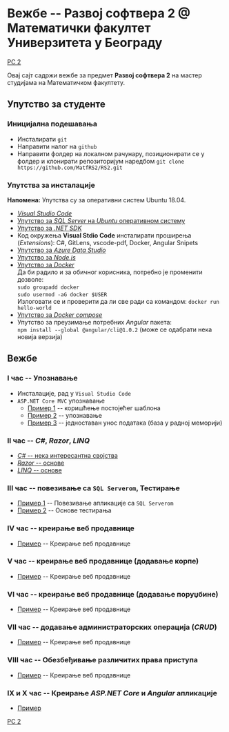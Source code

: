 # Вежбе -- Развој софтвера 2 @ Математички факултет Универзитета у Београду

[РС 2](../README.md)

Овај сајт садржи вежбе за предмет **Развој софтвера 2** на мастер студијама на Математичком факултету.

## Упутство за студенте

### Иницијална подешавања

* Инсталирати `git`
* Направити налог на `github`
* Направити фолдер на локалном рачунару, позиционирати се у фолдер и клонирати репозиторијум наредбом ```git clone https://github.com/MatfRS2/RS2.git```

### Упутства за инсталације 

**Напомена:** Упутства су за оперативни систем Ubuntu 18.04.

* [_Visual Studio Code_](https://code.visualstudio.com/Download?wt.mc_id=DotNet_Home)
* [Упутство за _SQL Server_ на _Ubuntu_ оперативном систему](http://www.maxtblog.com/2018/07/installing-ms-sql-server-in-ubuntu-18-04/)
* [Упутство за _.NET SDK_](https://www.microsoft.com/net/learn/get-started-with-dotnet-tutorial)
* Код окружења **Visual Stdio Code** инсталирати проширења (_Extensions_): C#, GitLens, vscode-pdf, Docker, Angular Snipets
* [Упутство за _Azure Data Studio_](https://azure.microsoft.com/en-us/updates/azure-data-studio-is-now-available/)
* [Упутство за _Node.js_](https://linuxconfig.org/how-to-install-node-js-on-ubuntu-18-04-bionic-beaver-linux)
* [Упутство за _Docker_](https://linuxconfig.org/how-to-install-docker-on-ubuntu-18-04-bionic-beaver)  
   Да би радило и за обичног корисника, потребно је променити дозволе:   
   ``` sudo groupadd docker ```  
   ``` sudo usermod -aG docker $USER ```  
   Излоговати се и проверити да ли све ради са командом: ```docker run hello-world```
* [Упутство за _Docker compose_](https://www.digitalocean.com/community/tutorials/how-to-install-docker-compose-on-ubuntu-18-04)
* Упутство за преузимање потребних _Angular_ пакета:   
  ```npm install --global @angular/cli@1.0.2``` (може се одабрати нека новија верзија)

## Вежбе

### **I час** -- Упознавање

* Инсталације, рад у `Visual Studio Code`
* `ASP.NET Core MVC` упознавање
  * [Пример 1](./01_cas/primer1/README.md) -- коришћење постојећег шаблона
  * [Пример 2](./01_cas/primer2/README.md) -- упознавање
  * [Пример 3](./01_cas/primer4/README.md) -- једноставан унос података (база у радној меморији)

### **II час** -- _C#_, _Razor_, _LINQ_

* [_C#_ -- нека интересантна својства](./02_cas/csharpPrimeri/README.md) 
* [_Razor_ -- основе](./02_cas/razorPrimeri/README.md)
* [_LINQ_ -- основе](./02_cas/linqPrimeri/README.md)

### **III час** -- повезивање са `SQL Serverom`, Тестирање

* [Пример 1](./03_cas/primer4/README.md) -- Повезивање апликације са `SQL Serverom`
* [Пример 2](./03_cas/UnitTesting/README.md) -- Основе тестирања

### **IV час** -- креирање веб продавнице

* [Пример](./04_cas/README.md) -- Креирање веб продавнице

### **V час** -- креирање веб продавнице (додавање корпе)

* [Пример](./05_cas/README.md) -- Креирање веб продавнице

### **VI час** -- креирање веб продавнице (додавање поруџбине)

* [Пример](./06_cas/README.md) -- Креирање веб продавнице

### **VII час** -- додавање администраторских операција (_CRUD_)

* [Пример](./07_cas/README.md) -- Креирање веб продавнице

### **VIII час** -- Обезбеђивање различитих права приступа 

* [Пример](./08_cas/README.md) -- Креирање веб продавнице

### **IX и X час** -- Креирање _ASP.NET Core_ и _Angular_ апликације

* [Пример](./09_10_cas/README.md) 

[РС 2](../README.md)
